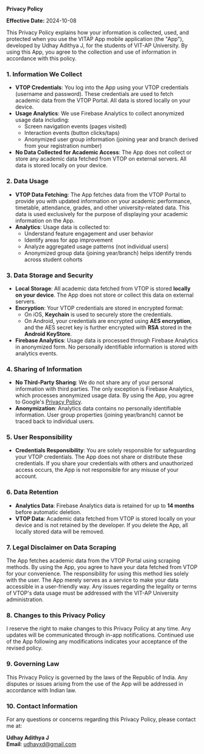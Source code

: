 **Privacy Policy**

**Effective Date:** 2024-10-08

This Privacy Policy explains how your information is collected, used, and protected when you use the VITAP App mobile application (the "App"), developed by Udhay Adithya J, for the students of VIT-AP University. By using this App, you agree to the collection and use of information in accordance with this policy.

### 1. Information We Collect

- **VTOP Credentials**: You log into the App using your VTOP credentials (username and password). These credentials are used to fetch academic data from the VTOP Portal. All data is stored locally on your device.
- **Usage Analytics**: We use Firebase Analytics to collect anonymized usage data including:
  - Screen navigation events (pages visited)
  - Interaction events (button clicks/taps)
  - Anonymized user group information (joining year and branch derived from your registration number)
- **No Data Collected for Academic Access**: The App does not collect or store any academic data fetched from VTOP on external servers. All data is stored locally on your device.

### 2. Data Usage

- **VTOP Data Fetching**: The App fetches data from the VTOP Portal to provide you with updated information on your academic performance, timetable, attendance, grades, and other university-related data. This data is used exclusively for the purpose of displaying your academic information on the App.
- **Analytics**: Usage data is collected to:
  - Understand feature engagement and user behavior
  - Identify areas for app improvement
  - Analyze aggregated usage patterns (not individual users)
  - Anonymized group data (joining year/branch) helps identify trends across student cohorts

### 3. Data Storage and Security

- **Local Storage**: All academic data fetched from VTOP is stored **locally on your device**. The App does not store or collect this data on external servers.
- **Encryption**: Your VTOP credentials are stored in encrypted format:
  - On iOS, **Keychain** is used to securely store the credentials.
  - On Android, your credentials are encrypted using **AES encryption**, and the AES secret key is further encrypted with **RSA** stored in the **Android KeyStore**.
- **Firebase Analytics**: Usage data is processed through Firebase Analytics in anonymized form. No personally identifiable information is stored with analytics events.

### 4. Sharing of Information

- **No Third-Party Sharing**: We do not share any of your personal information with third parties. The only exception is Firebase Analytics, which processes anonymized usage data. By using the App, you agree to Google's [Privacy Policy](https://policies.google.com/privacy).
- **Anonymization**: Analytics data contains no personally identifiable information. User group properties (joining year/branch) cannot be traced back to individual users.

### 5. User Responsibility

- **Credentials Responsibility**: You are solely responsible for safeguarding your VTOP credentials. The App does not share or distribute these credentials. If you share your credentials with others and unauthorized access occurs, the App is not responsible for any misuse of your account.

### 6. Data Retention

- **Analytics Data**: Firebase Analytics data is retained for up to **14 months** before automatic deletion.
- **VTOP Data**: Academic data fetched from VTOP is stored locally on your device and is not retained by the developer. If you delete the App, all locally stored data will be removed.

### 7. Legal Disclaimer on Data Scraping

The App fetches academic data from the VTOP Portal using scraping methods. By using the App, you agree to have your data fetched from VTOP for your convenience. The responsibility for using this method lies solely with the user. The App merely serves as a service to make your data accessible in a user-friendly way. Any issues regarding the legality or terms of VTOP's data usage must be addressed with the VIT-AP University administration.

### 8. Changes to this Privacy Policy

I reserve the right to make changes to this Privacy Policy at any time. Any updates will be communicated through in-app notifications. Continued use of the App following any modifications indicates your acceptance of the revised policy.

### 9. Governing Law

This Privacy Policy is governed by the laws of the Republic of India. Any disputes or issues arising from the use of the App will be addressed in accordance with Indian law.

### 10. Contact Information

For any questions or concerns regarding this Privacy Policy, please contact me at:

**Udhay Adithya J**  
**Email**: udhayxd@gmail.com